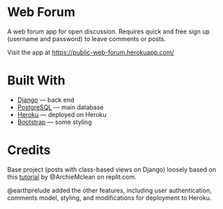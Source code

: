 # Web Forum 

A web forum app for open discussion. Requires quick and free sign up (username and password) to leave comments or posts. 

Visit the app at https://public-web-forum.herokuapp.com/

# Built With

- [Django](https://www.djangoproject.com/) &mdash; back end 
- [PostgreSQL](https://www.postgresql.org/) &mdash; main database 
- [Heroku](https://www.heroku.com/) &mdash; deployed on Heroku
- [Bootstrap](https://getbootstrap.com/) &mdash; some styling

# Credits 

Base project (posts with class-based views on Django) loosely based on this [tutorial](https://replit.com/talk/learn/Learning-Web-Development-with-Python-Part-1/12880) by @ArchieMclean on replit.com. 

@earthprelude added the other features, including user authentication, comments model, styling, and modifications for deployment to Heroku. 


